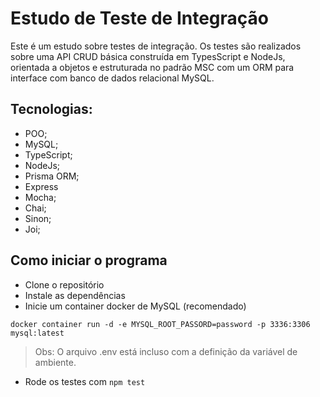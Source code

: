 # Estudo de Teste de Integração

Este é um estudo sobre testes de integração. Os testes são realizados sobre uma API CRUD básica construída em TypesScript e NodeJs, orientada a objetos e estruturada no padrão MSC com um ORM para interface com banco de dados relacional MySQL. 

## Tecnologias:

- POO;
- MySQL;
- TypeScript;
- NodeJs;
- Prisma ORM;
- Express
- Mocha;
- Chai;
- Sinon;
- Joi;


## Como iniciar o programa

- Clone o repositório
- Instale as dependências
- Inicie um container docker de MySQL (recomendado)

```
docker container run -d -e MYSQL_ROOT_PASSORD=password -p 3336:3306 mysql:latest
```

> Obs: O arquivo .env está incluso com a definição da variável de ambiente. 

- Rode os testes com `npm test`
